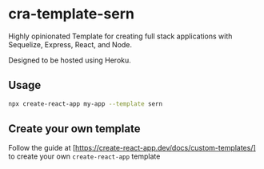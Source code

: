 # cra-template-sern
Highly opinionated Template for creating full stack applications with Sequelize, Express, React, and Node.

Designed to be hosted using Heroku.

## Usage
```bash
npx create-react-app my-app --template sern
```

## Create your own template
Follow the guide at [https://create-react-app.dev/docs/custom-templates/] to create your own `create-react-app` template